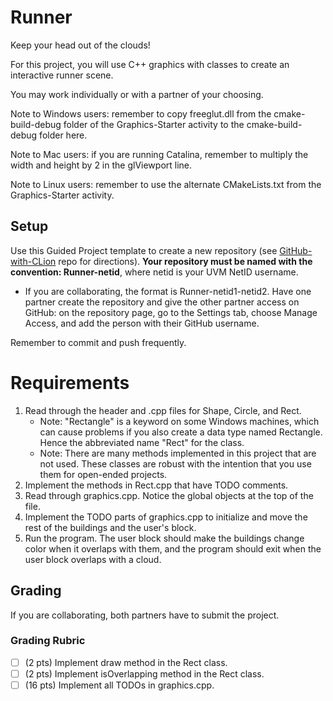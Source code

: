 # Runner

Keep your head out of the clouds!

For this project, you will use C++ graphics with classes to create an interactive runner scene.

You may work individually or with a partner of your choosing.

Note to Windows users: remember to copy freeglut.dll from the cmake-build-debug folder of the Graphics-Starter activity to the cmake-build-debug folder here.

Note to Mac users: if you are running Catalina, remember to multiply the width and height by 2 in the glViewport line.

Note to Linux users: remember to use the alternate CMakeLists.txt from the Graphics-Starter activity.

## Setup

Use this Guided Project template to create a new repository (see [GitHub-with-CLion](https://github.com/uvmcs120s2022/GitHub-with-CLion) repo for directions).
**Your repository must be named with the convention: Runner-netid**, where netid is your UVM NetID username.
* If you are collaborating, the format is Runner-netid1-netid2. Have one partner create the repository and give the other partner access on GitHub: on the repository page, go to the Settings tab, choose Manage Access, and add the person with their GitHub username.

Remember to commit and push frequently.

# Requirements

1. Read through the header and .cpp files for Shape, Circle, and Rect. 
    * Note: "Rectangle" is a keyword on some Windows machines, which can cause problems if you also create a data type named Rectangle. Hence the abbreviated name "Rect" for the class.
    * Note: There are many methods implemented in this project that are not used. These classes are robust with the intention that you use them for open-ended projects.
1. Implement the methods in Rect.cpp that have TODO comments.
1. Read through graphics.cpp. Notice the global objects at the top of the file.
1. Implement the TODO parts of graphics.cpp to initialize and move the rest of the buildings and the user's block.
1. Run the program. The user block should make the buildings change color when it overlaps with them, and the program should exit when the user block overlaps with a cloud.

## Grading

If you are collaborating, both partners have to submit the project.

### Grading Rubric
- [ ] (2 pts) Implement draw method in the Rect class.
- [ ] (2 pts) Implement isOverlapping method in the Rect class.
- [ ] (16 pts) Implement all TODOs in graphics.cpp.

